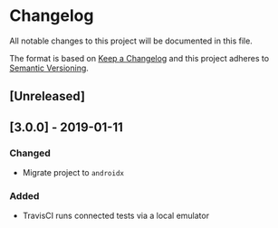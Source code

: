 # Changelog

All notable changes to this project will be documented in this file.

The format is based on [Keep a Changelog](http://keepachangelog.com/)
and this project adheres to [Semantic Versioning](http://semver.org/).

## [Unreleased]

## [3.0.0] - 2019-01-11
### Changed
- Migrate project to `androidx`
### Added
- TravisCI runs connected tests via a local emulator
